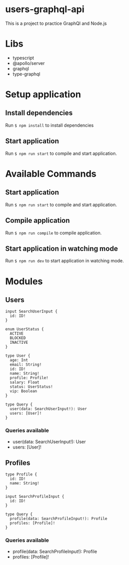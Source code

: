 # users-graphql-api

This is a project to practice GraphQl and Node.js

# Libs

- typescript
- @apollo/server
- graphql
- type-graphql

# Setup application

## Install dependencies

Run `$ npm install` to install dependencies

## Start application

Run `$ npm run start` to compile and start application.

# Available Commands

## Start application

Run `$ npm run start` to compile and start application.

## Compile application

Run `$ npm run compile` to compile application.

## Start application in watching mode

Run `$ npm run dev` to start application in watching mode.

# Modules

## Users

```
input SearchUserInput {
  id: ID!
}

enum UserStatus {
  ACTIVE
  BLOCKED
  INACTIVE
}

type User {
  age: Int
  email: String!
  id: ID!
  name: String!
  profile: Profile!
  salary: Float
  status: UserStatus!
  vip: Boolean
}

type Query {
  user(data: SearchUserInput!): User
  users: [User]!
}
```

### Queries available

- user(data: SearchUserInput!): User
- users: [User]!

## Profiles

```
type Profile {
  id: ID!
  name: String!
}

input SearchProfileInput {
  id: ID!
}

type Query {
  profile(data: SearchProfileInput!): Profile
  profiles: [Profile]!
}
```

### Queries available

- profile(data: SearchProfileInput!): Profile
- profiles: [Profile]!
